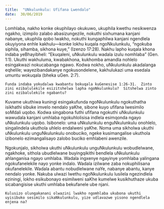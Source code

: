 ```yaml
---
title:  "UNkulunkulu: Ufifana Lwendalo"
date:  30/06/2019
---
```


Lomhlaba, nakho konke okuphilayo okukuwo, ukuphila kwethu nesikwenza ngakho, izimpilo zalabo abasizungezile, nokuthi sixhumana kanjani nabanye, ukuphila qobo lwakho, nokuthi kungaphilwa kanjani ngendlela okuyiyona enhle kakhulu—konke lokhu kuqala ngoNkulunkulu, “ngokuba siphila, sihamba, sikhona kuye,” (Izenzo 17:28). Nakhu lapho kuqala khona indaba yeBhayibheli: “Ekuqaleni, uNkulunkulu wadala izulu nomhlaba” (Gen. 1:1).  Ukuthi wakhuluma, kwabakhona, kukhomba amandla nohlelo esingakwazi nokucabanga ngawo. Kodwa nokho, uNkulunkulu akadalanga eqhelile; wayezibandakanye ngokusondelene, kakhulukazi uma esedala umuntu wokuqala (bheka uGen. 2:7).

`Funda indaba yokudalwa kwabantu bokuqala kuGenesise 1:26-31.  Zinto zini ezibalulekile esizitshelwa lapha ngoNkulunkulu?  Sitshelwa zinto zini ezibalulekile ngabantu?`

Kuvame ukuthiwa kuningi esingakufunda ngoNkulunkulu ngokuthatha isikhathi sibuke imvelo nendalo yaKhe, sibone kuyo ufifana lwesimilo soMdali uqobo. Kodwa singabona futhi ufifana ngokuthi uNkulunkulu wawudala kanjani umhlaba ngokuhlolisisa indlela esimqonda ngayo uNkulunkulu uqobo. Isibonelo: uma uNkulunkulu enguNkulunkulu onohlelo, singalindela ukuthola uhlelo endalweni yaKhe.  Noma uma sikholwa ukuthi uNkulunkulu unguNkulunkulu onobuciko, ngeke kusimangalise ukuthola izibonelo ezimangalisayo zalobo buciko emhlabeni awenzile.

Ngokunjalo, sikholwa ukuthi uNkulunkulu unguNkulunkulu wobudlelwane, ngakhoke, sithola ubudlelwane buyingqikithi bendlela uNkulunkulu ahlanganisa ngayo umhlaba. Wadala ingxenye ngayinye yomhlaba yalingana ngokufanelekile nayo yonke indalo. Wadala izilwane zaba nokuphilisana okufanelekile. Wadala abantu nobudlelwane naYe, nabanye abantu, kanye nendalo yonke.  Nakuba ulwazi lwethu ngoNkulunkulu lusilela ngezindlela eziningi, lokho esikubonayo esimilweni saKhe kumelwe kusikhuthaze ukuba sicabangisise ukuthi umhlaba bekufanele ube njani.

`Kulusizo olungakanani olwazini lwakho ngomhlaba ukubona ukuthi uyisibuko sesimilo sikaNkulunkulu, yize udlavazwe yisono ngendlela enjena na?`
